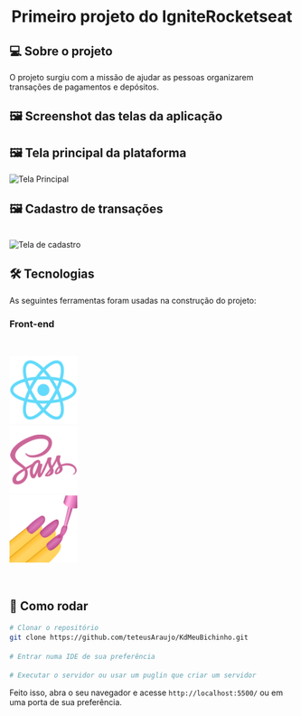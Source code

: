 <h1 align="center">
Primeiro projeto do IgniteRocketseat
</h1>

## 💻 Sobre o projeto

O projeto surgiu com a missão de ajudar as pessoas organizarem transações de pagamentos e depósitos.


## 🖼 Screenshot das telas da aplicação

## 🖼 Tela principal da plataforma

 <img src="./images/TelaPrincipal.png" alt="Tela Principal">

## 🖼 Cadastro de transações

<br>
<img src="./images/Cadastro.png" alt="Tela de cadastro">
<br>

## 🛠 Tecnologias

As seguintes ferramentas foram usadas na construção do projeto:

### **Front-end**

<br>
<p display="flex">
  <div>
   <img
      src="https://raw.githubusercontent.com/devicons/devicon/master/icons/react/react-original.svg"
      alt="HTML5"
      width="120"
      height="120"
    />
  </div>
 
  <div>
    <img
      src="https://raw.githubusercontent.com/devicons/devicon/master/icons/sass/sass-original.svg"
      alt="Css3"
      width="120"
      height="120"
    />
  </div>

  <div>
    <img
      src="https://raw.githubusercontent.com/devicons/devicon/master/icons/styledcomponents/styledcomponents-original.svg"
      alt="javascript"
      width="120"
      height="120"
    />
  </div>
  
</p>

<br>

## 👷 Como rodar

```bash
# Clonar o repositório
git clone https://github.com/teteusAraujo/KdMeuBichinho.git

# Entrar numa IDE de sua preferência 

# Executar o servidor ou usar um puglin que criar um servidor

```

Feito isso, abra o seu navegador e acesse `http://localhost:5500/`
ou em uma porta de sua preferência.
